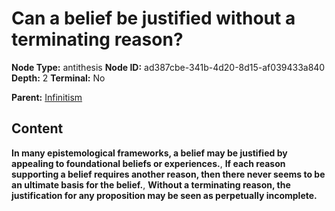 # Can a belief be justified without a terminating reason?

**Node Type:** antithesis
**Node ID:** ad387cbe-341b-4d20-8d15-af039433a840
**Depth:** 2
**Terminal:** No

**Parent:** [Infinitism](infinitism.md)

## Content

**In many epistemological frameworks, a belief may be justified by appealing to foundational beliefs or experiences.**, **If each reason supporting a belief requires another reason, then there never seems to be an ultimate basis for the belief.**, **Without a terminating reason, the justification for any proposition may be seen as perpetually incomplete.**
